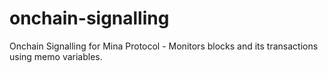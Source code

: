 # onchain-signalling
Onchain Signalling for Mina Protocol - Monitors blocks and its transactions using memo variables.
